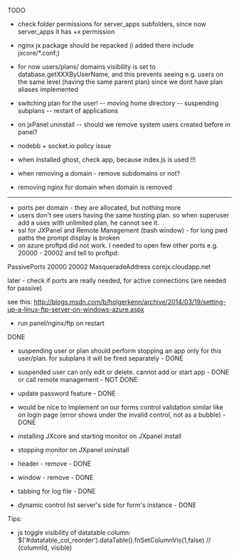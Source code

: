 

TODO

- check folder permissions for server_apps subfolders, since now server_apps it has +x permission

- nginx jx package should be repacked (i added there include jxcore/*.conf;)

- for now users/plans/ domains visibility is set to database.getXXXByUserName, and this prevents seeing  e.g. users on the same level (having the same parent plan)
    since we dont have plan aliases implemented

- switching plan for the user!
    -- moving home directory
    -- suspending subplans
    -- restart of applications

- on jxPanel uninstall
    -- should we remove system users created before in panel?

- nodebb + socket.io policy issue


- when installed ghost, check app, because index.js is used !!!
- when removing a domain - remove subdomains or not?
- removing nginx for domain when domain is removed

___

- ports per domain - they are allocated, but nothing more
- users don't see users having the same hosting plan. so when superuser add a uses with unlimited plan, he cannot see it.
- ssl for JXPanel and Remote Management (bash window) - for long pwd  paths the prompt display is broken
- on azure proftpd did not work. I needed to open few other ports e.g. 20000 - 20002 and tell to proftpd:

PassivePorts 20000 20002
MasqueradeAddress corejx.cloudapp.net

later - check if ports are really needed, for active connections (are needed for passive)

see this: http://blogs.msdn.com/b/holgerkenn/archive/2014/03/19/setting-up-a-linux-ftp-server-on-windows-azure.aspx

- run panel/nginx/ftp on restart

DONE

- suspending user or plan should perform stopping an app only for this user/plan.
   for subplans it will be fired separately - DONE

- suspended user can only edit or delete. cannot add or start app - DONE
    or call remote management - NOT DONE

- update password feature - DONE

- would be nice to implement on our forms control validation similar like on login page
    (error shows under the invalid control, not as a bubble) - DONE

- installing JXcore and starting monitor on JXpanel install

- stopping monitor on JXpanel uninstall

- header - remove - DONE
- window - remove - DONE
- tabbing for log file - DONE
- dynamic control list server's side for form's instance - DONE


Tips:

- js toggle visibility of datatable column:
     $('#datatable_col_reorder').dataTable().fnSetColumnVis(1,false)  // (columnId, visible)
